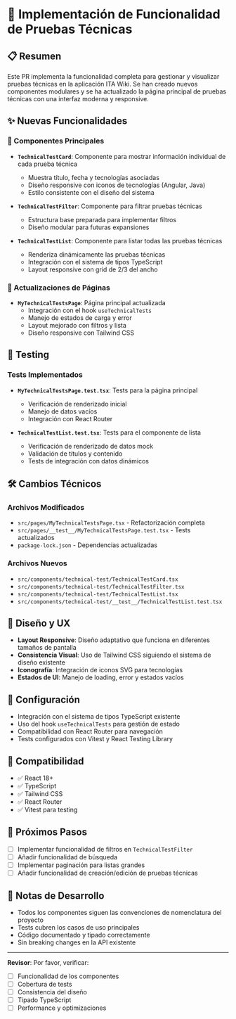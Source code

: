# 🧪 Implementación de Funcionalidad de Pruebas Técnicas

## 📋 Resumen

Este PR implementa la funcionalidad completa para gestionar y visualizar pruebas técnicas en la aplicación ITA Wiki. Se han creado nuevos componentes modulares y se ha actualizado la página principal de pruebas técnicas con una interfaz moderna y responsive.

## ✨ Nuevas Funcionalidades

### 🎯 Componentes Principales

- **`TechnicalTestCard`**: Componente para mostrar información individual de cada prueba técnica
  - Muestra título, fecha y tecnologías asociadas
  - Diseño responsive con iconos de tecnologías (Angular, Java)
  - Estilo consistente con el diseño del sistema

- **`TechnicalTestFilter`**: Componente para filtrar pruebas técnicas
  - Estructura base preparada para implementar filtros
  - Diseño modular para futuras expansiones

- **`TechnicalTestList`**: Componente para listar todas las pruebas técnicas
  - Renderiza dinámicamente las pruebas técnicas
  - Integración con el sistema de tipos TypeScript
  - Layout responsive con grid de 2/3 del ancho

### 🔄 Actualizaciones de Páginas

- **`MyTechnicalTestsPage`**: Página principal actualizada
  - Integración con el hook `useTechnicalTests`
  - Manejo de estados de carga y error
  - Layout mejorado con filtros y lista
  - Diseño responsive con Tailwind CSS

## 🧪 Testing

### Tests Implementados

- **`MyTechnicalTestsPage.test.tsx`**: Tests para la página principal
  - Verificación de renderizado inicial
  - Manejo de datos vacíos
  - Integración con React Router

- **`TechnicalTestList.test.tsx`**: Tests para el componente de lista
  - Verificación de renderizado de datos mock
  - Validación de títulos y contenido
  - Tests de integración con datos dinámicos

## 🛠️ Cambios Técnicos

### Archivos Modificados
- `src/pages/MyTechnicalTestsPage.tsx` - Refactorización completa
- `src/pages/__test__/MyTechnicalTestsPage.test.tsx` - Tests actualizados
- `package-lock.json` - Dependencias actualizadas

### Archivos Nuevos
- `src/components/technical-test/TechnicalTestCard.tsx`
- `src/components/technical-test/TechnicalTestFilter.tsx`
- `src/components/technical-test/TechnicalTestList.tsx`
- `src/components/technical-test/__test__/TechnicalTestList.test.tsx`

## 🎨 Diseño y UX

- **Layout Responsive**: Diseño adaptativo que funciona en diferentes tamaños de pantalla
- **Consistencia Visual**: Uso de Tailwind CSS siguiendo el sistema de diseño existente
- **Iconografía**: Integración de iconos SVG para tecnologías
- **Estados de UI**: Manejo de loading, error y estados vacíos

## 🔧 Configuración

- Integración con el sistema de tipos TypeScript existente
- Uso del hook `useTechnicalTests` para gestión de estado
- Compatibilidad con React Router para navegación
- Tests configurados con Vitest y React Testing Library

## 📱 Compatibilidad

- ✅ React 18+
- ✅ TypeScript
- ✅ Tailwind CSS
- ✅ React Router
- ✅ Vitest para testing

## 🚀 Próximos Pasos

- [ ] Implementar funcionalidad de filtros en `TechnicalTestFilter`
- [ ] Añadir funcionalidad de búsqueda
- [ ] Implementar paginación para listas grandes
- [ ] Añadir funcionalidad de creación/edición de pruebas técnicas

## 📝 Notas de Desarrollo

- Todos los componentes siguen las convenciones de nomenclatura del proyecto
- Tests cubren los casos de uso principales
- Código documentado y tipado correctamente
- Sin breaking changes en la API existente

---

**Revisor**: Por favor, verificar:
- [ ] Funcionalidad de los componentes
- [ ] Cobertura de tests
- [ ] Consistencia del diseño
- [ ] Tipado TypeScript
- [ ] Performance y optimizaciones 